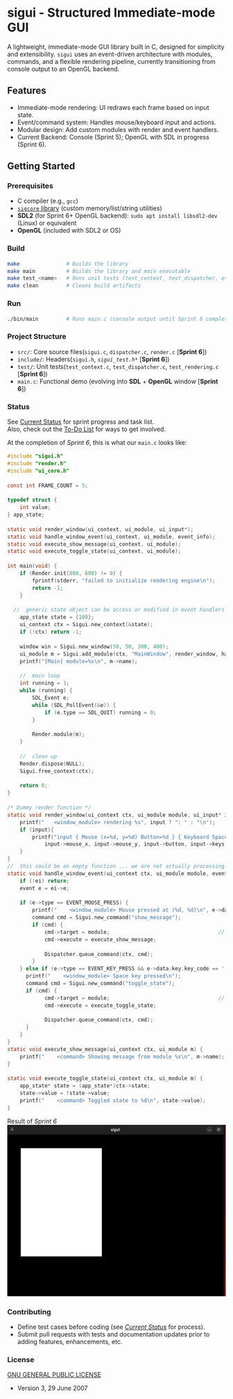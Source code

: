 # sigui - Structured Immediate-mode GUI  
A lightweight, immediate-mode GUI library built in C, designed for simplicity and extensibility. `sigui` uses an event-driven architecture with modules, commands, and a flexible rendering pipeline, currently transitioning from console output to an OpenGL backend.

## Features
- Immediate-mode rendering: UI redraws each frame based on input state.
- Event/command system: Handles mouse/keyboard input and actions.
- Modular design: Add custom modules with render and event handlers.
- Current Backend: Console (Sprint 5); OpenGL with SDL in progress (Sprint 6).

## Getting Started  
### Prerequisites  
- C compiler (e.g., `gcc`)
- [`sigcore` library][1] (custom memory/list/string utilities)
- **SDL2** (for Sprint 6+ OpenGL backend): `sudo apt install libsdl2-dev` (Linux) or equivalent
- **OpenGL** (included with SDL2 or OS)

### Build  
``` bash
make               # Builds the library
make main          # Builds the library and main executable
make test_<name>   # Runs unit tests (test_context, test_dispatcher, etc.)
make clean         # Cleans build artifacts
```

### Run  
``` bash
./bin/main         # Runs main.c (console output until Sprint 6 complete)
```

### Project Structure  
- `src/`:     Core source files(`sigui.c`, `dispatcher.c`, `render.c` [**Sprint 6**])
- `include/`: Headers(`sigui.h`, *`sigui_test.h*`* [**Sprint 6**])
- `test/`:    Unit tests(`test_context.c`, `test_dispatcher.c`, `test_rendering.c` [**Sprint 6**])
- `main.c`:   Functional demo (evolving into **SDL** + **OpenGL** window [**Sprint 6**])

### Status  
See [Current Status][2] for sprint progress and task list.  
Also, check out the [To-Do List][3] for ways to get involved.  

At the completion of *Sprint 6*, this is what our `main.c` looks like:  
``` c
#include "sigui.h"
#include "render.h"
#include "ui_core.h"

const int FRAME_COUNT = 5;

typedef struct {
	int value;
} app_state;

static void render_window(ui_context, ui_module, ui_input*);
static void handle_window_event(ui_context, ui_module, event_info);
static void execute_show_message(ui_context, ui_module);
static void execute_toggle_state(ui_context, ui_module);

int main(void) {
	if (Render.init(800, 600) != 0) {
		fprintf(stderr, "failed to initialize rendering engine\n");
		return -1;
	}

  //  generic state object can be access or modified in event handlers
	app_state state = {100};
	ui_context ctx = Sigui.new_context(&state);
	if (!ctx) return -1;

	window win = Sigui.new_window(50, 50, 300, 400);
	ui_module m = Sigui.add_module(ctx, "MainWindow", render_window, handle_window_event, win);
	printf("[Main] module=%s\n", m->name);
	
	//	main loop
	int running = 1;
	while (running) {
		SDL_Event e;
		while (SDL_PollEvent(&e)) {
			if (e.type == SDL_QUIT) running = 0;
		}
		
		Render.module(m);
	}
	
	//	clean up
	Render.dispose(NULL);
	Sigui.free_context(ctx);

	return 0;
}

/* Dummy render function */
static void render_window(ui_context ctx, ui_module module, ui_input* input) {
	printf("   <window_module> rendering %s", input ? ": " : "\n");
	if (input){
		printf("input { Mouse (x=%d, y=%d) Button=%d } { Keyboard Space=%d }\n",
			input->mouse_x, input->mouse_y, input->button, input->keys[' ']); 
	}
}
//  this could be an empty function ... we are not actually processing events with widgets
static void handle_window_event(ui_context ctx, ui_module module, event_info ei) {
	if (!ei) return;
	event e = ei->e;
	
	if (e->type == EVENT_MOUSE_PRESS) {
		printf("    <window_module> Mouse pressed at (%d, %d)\n", e->data.mouse.x, e->data.mouse.y);
		command cmd = Sigui.new_command("show_message");
		if (cmd) {
			cmd->target = module; 									// the target module
			cmd->execute = execute_show_message;
			
			Dispatcher.queue_command(ctx, cmd);
		}
	} else if (e->type == EVENT_KEY_PRESS && e->data.key.key_code == ' ') {
	  printf("    <window_module> Space key pressed\n");
	  command cmd = Sigui.new_command("toggle_state");
	  if (cmd) {
			cmd->target = module; 									// the target module
			cmd->execute = execute_toggle_state;

			Dispatcher.queue_command(ctx, cmd);
	  }
	}
}
static void execute_show_message(ui_context ctx, ui_module m) {
    printf("    <command> Showing message from module %s\n", m->name);
}

static void execute_toggle_state(ui_context ctx, ui_module m) {
    app_state* state = (app_state*)ctx->state;
    state->value = !state->value;
    printf("    <command> Toggled state to %d\n", state->value);
}
```
Result of *Sprint 6*  
![Black w/ white quad](https://github.com/TheBadkraft/sigui/blob/main/docs/images/sigui_window.png)  

### Contributing  
- Define test cases before coding (see *[Current Status][2]* for process).
- Submit pull requests with tests and documentation updates prior to adding features, enhancements, etc.

### License  
[GNU GENERAL PUBLIC LICENSE][3]
- Version 3, 29 June 2007

[1]: https://github.com/TheBadkraft/sigcore  
[2]: https://github.com/TheBadkraft/sigui/blob/main/docs/current_status.md  
[3]: https://github.com/TheBadkraft/sigui/blob/main/docs/to_do_list.md  
[4]: https://github.com/TheBadkraft/sigui/blob/main/LICENSE
